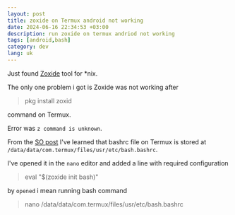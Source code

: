 ```yaml
---
layout: post
title: zoxide on Termux android not working
date: 2024-06-16 22:34:53 +03:00
description: run zoxide on termux andriod not working
tags: [android,bash]
category: dev
lang: uk
---
```


Just found [Zoxide](https://github.com/ajeetdsouza/zoxide) tool for *nix.

The only one problem i got is Zoxide was not working after 

> pkg install zoxid

command on Termux.

Error was `z command is unknown`.

From the [SO post](https://stackoverflow.com/questions/54970738/how-to-change-the-default-startup-folder-in-termux) 
I've learned that bashrc file on Termux is stored at `/data/data/com.termux/files/usr/etc/bash.bashrc`.

I've opened it in the `nano` editor and added a line with required configuration 

> eval "$(zoxide init bash)"

by `opened` i mean running bash command 
> nano /data/data/com.termux/files/usr/etc/bash.bashrc